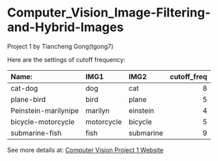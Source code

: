 # Computer_Vision_Image-Filtering-and-Hybrid-Images
Project 1 by Tiancheng Gong(tgong7)

Here are the settings of cutoff frequency:

|Name:	               |IMG1      |IMG2     |cutoff_freq |
|:---------------------|:---------|:--------|-----------:|
|cat-dog               |dog       |cat      |           8|
|plane-bird            |bird      |plane    |           5|
|Peinstein-marilynipe  |marilyn   |einstein |           4|
|bicycle-motorcycle    |motorcycle|bicycle  |           5|
|submarine-fish        |fish      |submarine|           9|

See more details at: [Computer Vision Project 1 Website](all4win.github.io/projects/cv_proj1/index.html)
